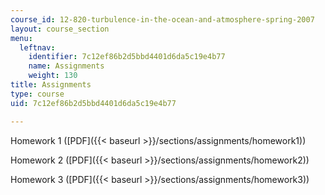 ```yaml
---
course_id: 12-820-turbulence-in-the-ocean-and-atmosphere-spring-2007
layout: course_section
menu:
  leftnav:
    identifier: 7c12ef86b2d5bbd4401d6da5c19e4b77
    name: Assignments
    weight: 130
title: Assignments
type: course
uid: 7c12ef86b2d5bbd4401d6da5c19e4b77

---
```


Homework 1 ([PDF]({{< baseurl >}}/sections/assignments/homework1))

Homework 2 ([PDF]({{< baseurl >}}/sections/assignments/homework2))

Homework 3 ([PDF]({{< baseurl >}}/sections/assignments/homework3))